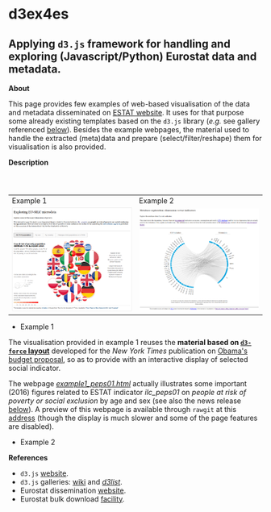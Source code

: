 d3ex4es
=======

Applying `d3.js` framework for handling and exploring (Javascript/Python) Eurostat data and metadata.
---

**About**

This page provides few examples of web-based visualisation of the data and metadata disseminated on [ESTAT website](http://ec.europa.eu/eurostat/data/database). It uses for that purpose some already existing templates based on the `d3.js` library (_e.g._ see gallery referenced [below](#References)). Besides the example webpages, the material used to handle the extracted (meta)data and prepare (select/filter/reshape) them for visualisation is also provided.

**Description**

<table>
<header>
<td align="centre">Example 1</td>
<td align="centre">Example 2</td>
</header>
<tr>
<td><kbd><img src="docs/example1_peps01.png" alt="Example 1 PEPS01" width="400"> </kbd></td>
<td><kbd><img src="docs/example2_icw.png" alt="Example 2 ICW" width="400"> </kbd></td>
</tr>
</table>

* Example 1

The visualisation provided in example 1 reuses the **material based on [`d3-force` layout](https://github.com/d3/d3-force)** developed for the _New York Times_ publication on [Obama's budget proposal](http://www.nytimes.com/interactive/2012/02/13/us/politics/2013-budget-proposal-graphic.html), so as to provide with an interactive display of selected social indicator.

 The webpage [_example1_peps01.html_](https://github.com/eurostat/d3ex4es/blob/master/example1/example1_peps01.html) actually illustrates some important (2016) figures related to ESTAT indicator _ilc_peps01_ on *people at risk of poverty or social exclusion* by age and sex (see also the  news release [below](#References)). 
A preview of this webpage is available through `rawgit` at this [address](https://cdn.rawgit.com/eurostat/d3ex4es/01d12b8f/example1/example1_peps01.html)  (though the display is much slower and some of the page features are disabled).

* Example 2

**<a name="References"></a>References**

* `d3.js` [website](https://d3js.org/).
* `d3.js` galleries: [wiki](https://github.com/d3/d3/wiki/Gallery) and [_d3list_](http://christopheviau.com/d3list/gallery.html).
* Eurostat dissemination [website](http://ec.europa.eu/eurostat/data/database).
* Eurostat bulk download [facility](http://ec.europa.eu/eurostat/estat-navtree-portlet-prod/BulkDownloadListing).

